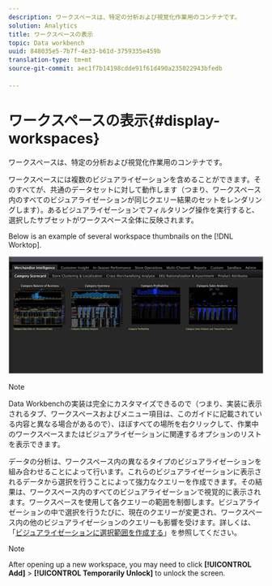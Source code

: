 ```yaml
---
description: ワークスペースは、特定の分析および視覚化作業用のコンテナです。
solution: Analytics
title: ワークスペースの表示
topic: Data workbench
uuid: 848035e5-7b7f-4e33-b61d-3759335e459b
translation-type: tm+mt
source-git-commit: aec1f7b14198cdde91f61d490a235022943bfedb

---
```



# ワークスペースの表示{#display-workspaces}

ワークスペースは、特定の分析および視覚化作業用のコンテナです。

ワークスペースには複数のビジュアライゼーションを含めることができます。そのすべてが、共通のデータセットに対して動作します（つまり、ワークスペース内のすべてのビジュアライゼーションが同じクエリー結果のセットをレンダリングします）。あるビジュアライゼーションでフィルタリング操作を実行すると、選択したサブセットがワークスペース全体に反映されます。

Below is an example of several workspace thumbnails on the [!DNL Worktop].

![](assets/client-wksp.png)

>[!NOTE]
>
>Data Workbenchの実装は完全にカスタマイズできるので（つまり、実装に表示されるタブ、ワークスペースおよびメニュー項目は、このガイドに記載されている内容と異なる場合があるので）、ほぼすべての場所を右クリックして、作業中のワークスペースまたはビジュアライゼーションに関連するオプションのリストを表示できます。

データの分析は、ワークスペース内の異なるタイプのビジュアライゼーションを組み合わせることによって行います。これらのビジュアライゼーションに表示されるデータから選択を行うことによって強力なクエリーを作成できます。その結果は、ワークスペース内のすべてのビジュアライゼーションで視覚的に表示されます。ワークスペースを使用して各クエリーの範囲を制御します。ビジュアライゼーションの中で選択を行うたびに、現在のクエリーが変更され、ワークスペース内の他のビジュアライゼーションのクエリーも影響を受けます。詳しくは、「[ビジュアライゼーションに選択範囲を作成する](../../../home/c-get-started/c-vis/c-sel-vis/c-sel-vis.md#concept-012870ec22c7476e9afbf3b8b2515746)」を参照してください。

>[!NOTE]
>
>After opening up a new workspace, you may need to click **[!UICONTROL Add]** > **[!UICONTROL Temporarily Unlock]** to unlock the screen.

